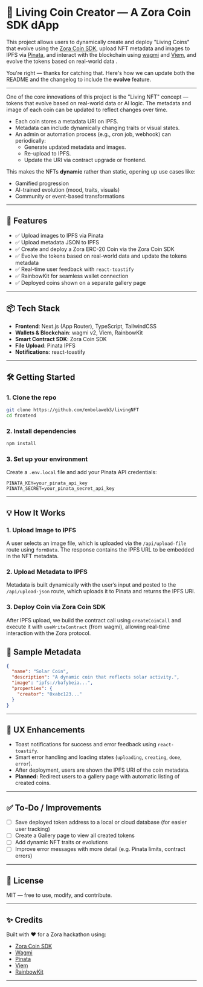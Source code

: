 

# 🧬 Living Coin Creator — A Zora Coin SDK dApp

This project allows users to dynamically create and deploy "Living Coins" that evolve using the [Zora Coin SDK](https://docs.zora.co/docs/zora-network/sdks/coin-sdk), upload NFT metadata and images to IPFS via [Pinata](https://www.pinata.cloud/), and interact with the blockchain using [wagmi](https://wagmi.sh/) and [Viem](https://viem.sh/), and evolve the tokens based on real-world data .

You're right — thanks for catching that. Here's how we can update both the README and the changelog to include the **evolve** feature.

---

One of the core innovations of this project is the "Living NFT" concept — tokens that evolve based on real-world data or AI logic. The metadata and image of each coin can be updated to reflect changes over time.

- Each coin stores a metadata URI on IPFS.
- Metadata can include dynamically changing traits or visual states.
- An admin or automation process (e.g., cron job, webhook) can periodically:
  - Generate updated metadata and images.
  - Re-upload to IPFS.
  - Update the URI via contract upgrade or frontend.

This makes the NFTs **dynamic** rather than static, opening up use cases like:
- Gamified progression
- AI-trained evolution (mood, traits, visuals)
- Community or event-based transformations

---


## 🚀 Features

- ✅ Upload images to IPFS via Pinata
- ✅ Upload metadata JSON to IPFS
- ✅ Create and deploy a Zora ERC-20 Coin via the Zora Coin SDK
- ✅ Evolve the tokens based on real-world data and update the tokens metadata
- ✅ Real-time user feedback with `react-toastify`
- ✅ RainbowKit for seamless wallet connection
- ✅ Deployed coins shown on a separate gallery page

---

## 📦 Tech Stack

- **Frontend**: Next.js (App Router), TypeScript, TailwindCSS
- **Wallets & Blockchain**: wagmi v2, Viem, RainbowKit
- **Smart Contract SDK**: Zora Coin SDK
- **File Upload**: Pinata IPFS
- **Notifications**: react-toastify

---

## 🛠️ Getting Started

### 1. Clone the repo

```bash
git clone https://github.com/embolaweb3/livingNFT
cd frontend
```

### 2. Install dependencies

```bash
npm install
```

### 3. Set up your environment

Create a `.env.local` file and add your Pinata API credentials:

```env
PINATA_KEY=your_pinata_api_key
PINATA_SECRET=your_pinata_secret_api_key
```

---

## 💡 How It Works

### 1. Upload Image to IPFS

A user selects an image file, which is uploaded via the `/api/upload-file` route using `formData`. The response contains the IPFS URL to be embedded in the NFT metadata.

### 2. Upload Metadata to IPFS

Metadata is built dynamically with the user’s input and posted to the `/api/upload-json` route, which uploads it to Pinata and returns the IPFS URI.

### 3. Deploy Coin via Zora Coin SDK

After IPFS upload, we build the contract call using `createCoinCall` and execute it with `useWriteContract` (from wagmi), allowing real-time interaction with the Zora protocol.


## 🧪 Sample Metadata

```json
{
  "name": "Solar Coin",
  "description": "A dynamic coin that reflects solar activity.",
  "image": "ipfs://bafybeia...",
  "properties": {
    "creator": "0xabc123..."
  }
}
```

---

## 🔔 UX Enhancements

- Toast notifications for success and error feedback using `react-toastify`.
- Smart error handling and loading states (`uploading`, `creating`, `done`, `error`).
- After deployment, users are shown the IPFS URI of the coin metadata.
- **Planned:** Redirect users to a gallery page with automatic listing of created coins.

---

## ✅ To-Do / Improvements

- [ ] Save deployed token address to a local or cloud database (for easier user tracking)
- [ ] Create a Gallery page to view all created tokens
- [ ] Add dynamic NFT traits or evolutions
- [ ] Improve error messages with more detail (e.g. Pinata limits, contract errors)

---

## 🧾 License

MIT — free to use, modify, and contribute.

---

## ✨ Credits

Built with ❤️ for a Zora hackathon using:
- [Zora Coin SDK](https://docs.zora.co/docs/zora-network/sdks/coin-sdk)
- [Wagmi](https://wagmi.sh/)
- [Pinata](https://www.pinata.cloud/)
- [Viem](https://viem.sh/)
- [RainbowKit](https://www.rainbowkit.com/)

---